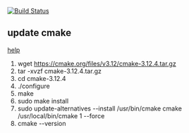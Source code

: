 
[![Build Status](https://travis-ci.org/TusharChugh/cplusplus-containers.svg?branch=master)](https://travis-ci.org/TusharChugh/cplusplus-containers)


## update cmake
[help](https://www.claudiokuenzler.com/blog/755/install-upgrade-cmake-3.10.1-ubuntu-14.04-trusty-alternatives#.W9zw2XXwbCI)
1. wget https://cmake.org/files/v3.12/cmake-3.12.4.tar.gz
2. tar -xvzf cmake-3.12.4.tar.gz
3. cd cmake-3.12.4
4. ./configure
5. make
6. sudo make install
7. sudo update-alternatives --install /usr/bin/cmake cmake /usr/local/bin/cmake 1 --force
8. cmake --version